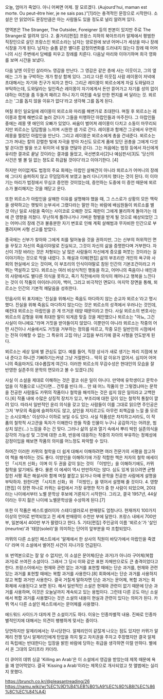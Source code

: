 오늘, 엄마가 죽었다. 아니 어쩌면 어제. 잘 모르겠다. (Aujourd'hui, maman est morte. Ou peut-être hier, je ne sais pas.)"[1]라는 충격적인 문장으로 시작한다. 소설은 안 읽었어도 문장만큼은 아는 사람들도 있을 정도로 널리 알려져 있다.

영역본은 The Stranger, The Outsider, Foreigner 등의 판본이 있지만 주로 The Stranger로 알려져 있다.
2. 줄거리[편집]
프랑스 치하의 북아프리카 알제에서 평범한 직장인으로 살던 프랑스인 뫼르소라는 남자는 양로원에 보낸 어머니가 세상을 떠나 장례식장을 가게 된다. 남자는 슬픔 같은 별다른 감정의변화를 드러내지 않는다 장례 때 어머니의 시신 주변에서 담배를 피우고 장례를 치른다. 다음날 마리와 이야기하며 희극 영화를 보며 시간을 보냈다.

다음 날엔 이웃인 살라마노 영감을 만난다. 그 영감은 같은 층에 사는 이웃이고, 그의 옆에는 그가 늘 구박하는 개가 항상 함께 있다. 그리고 다른 이웃집 사람 레이몽이 저녁에 초대해서는 자기와 친구가 되자고 한다. 그리곤 레이몽이 뫼르소에게 자길 도와달라고 부탁하는데, 도와달라는 일인즉슨 레이몽이 자기에게서 돈만 뜯어가고 자기를 성의 없이 대하는 여친을 좀 두들겨 패려고 하니 자기 여친를 속일 만한 편지를 써 달라는 것. 뫼르소는 '그를 돕지 않을 이유가 없다'라고 생각해 그를 돕게 된다.

며칠 후인 일요일에 레이몽이 뫼르소와 마리를 해변가로 초대한다. 며칠 후 뫼르소는 레이몽과 함께 해변으로 놀러 갔다가 그들을 미행하던 아랍인들과 마주친다. 그 아랍인들 중에는 레몽 옛 애인의 오빠가 있었다. 싸움이 벌어져 레이몽이 다치고 소동이 마무리되지만 뫼르소는 답답함을 느끼며 시원한 샘 가로 간다. 레이몽과 함께간 그곳에서 우연히 레몽을 찔렀던 아랍인을 만난다. 그리고 레이몽은 뫼르소에게 총을 건네준다. 뫼르소는 그가 꺼내는 칼의 강렬한 빛에 자극을 받아 자신도 모르게 품에 있던 권총을 그에게 다섯 발 쏜다(한 발을 쏘고 뒤이어 네 발을 연달아 쏜다).
그는 처음에는 법정 등에서 자신에게 유리한 결과로 끝날 것이라는 결과를 들었고, 국선변호사[2]나 예심판사[3]도 '당신의 사건은 별 볼 일 없는 정도로 취급될 것이다'라고 이야기한다. [4]

하지만 어이없게도 법정의 주요 화제는 아랍인 살해건이 아니라 뫼르소가 어머니의 장례에 그다지 슬퍼하지 않고 무덤덤하게 보였고 놀러 다니기까지 했다는 것이 된다. 이 이야기는 마리가 법정에서 무심코 증언한 것이었는데, 증언하는 도중에 이 증언 때문에 뫼르소가 불리해지는 것을 깨닫고 운다.

또한 뫼르소가 아랍인을 살해한 이유를 설명해야 했을 때, 그 스스로가 상황의 모든 맥락을 생략하고는 햇빛이 눈부셔서 그랬다라는 말만 하는 바람에 배심원들이 뫼르소를 별 것 아닌 일로 사람을 죽이는 사이코로 오해한 것도 재판이 그에게 불리하게 돌아가는 데에 큰 영향을 끼쳤다. 무난하게 풀려나거나 가벼운 형벌을 받게 될 것으로 예상되었던 그는 어머니의 장례 건과 불충분한 자기 변호로 인해 계획 살해범과 무자비한 인간으로 부풀려지며 사형 선고를 받았다.

종국에는 신부가 찾아와 그에게 죄를 털어놓을 것을 권하지만, 그는 신부의 허위적인 면을 꾸짖고 자신의 죽음이야말로 진실되고, 그것이 자신의 삶을 증명한다며 거부한다. 자신이 가장 바라는 것은 처형되는 날 많은 사람들이 자신에게 증오를 퍼붓는 것이라는 걸 이야기하는 것으로 막을 내렸다.
3. 해설과 이해[편집]
삶의 부조리란 개인의 욕구와 사회의 현실에서 오는 것이며, 이 부조리의 인식이야말로 참된 인간의 기본조건이라고 카뮈는 역설하고 있다. 뫼르소는 여러 비상식적인 행동을 하고, 어머니의 죽음이나 애인과의 사랑에서도 별다른 의식을 못하고, 죽기 직전에서야 의식이 깨어나고 행복을 느낀다는 것이 이 작품의 아이러니이자, 백미, 그리고 비극적인 면모다. 마지막 장면을 통해, 뫼르소는 인간의 기본적 깨달음을 성취한다.

민음사의 뒤 표지에는 '진실을 위해서는 죽음도 마다하지 않는 순교자 뫼르소'라고 명시했다. 진실을 위해 죽음도 마다하지 않는다는 것은 뫼르소의 성격에서 우러나는 것인데, 예컨대 뫼르소는 아랍인을 쏜 게 뜨거운 태양 때문이라고 한다. 사실 뫼르소의 변호사는 뫼르소의 감형을 위해 최대한 말이 되게끔 맞출 것을 제안했으나 뫼르소는 "아뇨, 그건 사실이 아니에요."라며 거짓을 받아들이지 않았다. 이뿐만이 아니라 뫼르소는 작중의 어떤 사건이나 서술에서도 거짓을 거부하는 정의를 따르고, 작중 모든 일반인의 시점에서는 전혀 이해할 수 없는 그 특유의 고집 아닌 고집을 부리기에 결국 사형을 언도받게 된다.

뫼르소는 세상 일에 별 관심도 없다. 예를 들어, 직장 상사가 새로 생기는 파리 지점에 보내 준다고 하니깐 기뻐하기는커녕 그냥 거절한다... 딱히 갈 이유가 없어서. 심지어 어머니의 죽음마저도 대수롭잖게 여긴다. 이러한 뫼르소의 무감수성은 현대인의 모습을 잘 반영한 실존주의 문학의 면모라고 볼 수 있겠다.[5]

사실 이 소설을 제대로 이해하는 것은 결코 쉬운 일이 아니다. 만약에 유학생이고 문학수업을 이 작품으로 나간다면... 건투를 빈다.아... 안 돼 어느 작품이 안 그렇겠냐마는 문학을 전공한 사람들도 카뮈의 작품이나 철학을 해석하는 것은 쉽지 않은 일이라고 고백한다.[6] 작품 내에 수많은 상징적 장치가 있고, 부조리에 대한 깊이 있는 철학적 통찰이 깔려 있다. 따라서 일반적인 윤리 의식을 갖고 있는 사람들이 이를 그대로 읽으면 주인공은 그저 '부모의 죽음에 슬퍼하지도 않고, 살인을 저지르고도 아무런 죄책감을 느낄 줄 모르는 소시오패스' 이상이나 이하로 보일 수도 있다. 사실 작품성은 차치하고서라도, 이 작품의 철학적 사고관을 독자가 이해한다 한들 작중 인물이 누구나 공감하기는 어려운, 범상치 않은(...) 느낌을 주는 건 맞다. 그러나 삶의 살과 열기 속에서 뿌리 박힌 실존의식을 감각의 가능성 및 그것에 대한 소화, 반응에 대응하는 작중의 자아의 부유하는 정체성에 감정이입을 해보면 작품의 의미를 어느정도 파악할 수 있다.

하여간 이러한 카뮈의 철학을 더 쉽게 대해서 이해하려면 여러 전문가의 서평을 참고하여 책을 해석하는 것도 좋다. 이방인을 이해하기에 가장 적합한 책은 저자의 철학 에세이인 「시지프 신화」이며 이 두 권을 같이 읽는 것이 「이방인」을 이해하기에도, 카뮈 철학을 알기에도 좋다. 물론 이 에세이 역시 만만하지는 않다. 심도 있게 읽으려면 균형 잡힌 서평 혹은 해설서와 함께 며칠 붙잡고 읽거나 아예 문학을 전공한 사람에게 설명을 부탁하자. 원한다면 「시지프 신화」와 「이방인」을 엮어서 설명해 줄 것이다.
4. 영향[편집]
이 장편 하나로 카뮈는 유럽에서 가장 유명한 작가 중 한 사람이 되었으며, 20대라는 나이에서부터 노벨 문학상 후보에 거론되기 시작한다. 그리고, 결국 1957년, 44살이라는 무지 젊은 나이에 노벨문학상을 수상하게 된다.[7]

또한 이 작품은 베스트셀러이자 스테디셀러로서 판매량도 엄청나다. 현재까지 100가지 이상의 언어로 번역되었고 전 세계 판매량이 수천만 부에 달한다. 프랑스 내에서 700만 부, 일본에서 400만 부가 팔렸다고 한다.
5. 기타[편집]
주인공의 이름 '뫼르소'가 '살인(meurtre)'과 '태양(soleil)'을 의미하는 단어의 앞부분을 따 조합되었다.

까뮈의 다른 소설인 페스트에서 '알제에서 한 상사의 직원이 바닷가에서 아랍인을 죽였다' 라며 이 소설에서 벌어진 사건이 지나가듯 언급된다.

또 번역본으로는 잘 알 수 없지만, 이 소설은 문어체(단순 과거)가 아니라 구어체(복합 과거)로 쓰여진 소설이다. 그래서 그 당시 이와 같은 표현 자체만으로도 큰 충격이었다고 한다. 프랑스어에서는 현재와 관련 없는 과거를 표현할 때에는 단순 과거를, 현재와 관련 있는 과거를 표현할 때에는 복합 과거를 사용한다.[8] 회화에서는 단순 과거를 사용하지 않고 복합 과거만 사용한다. 결국 거칠게 말하자면 단순 과거는 문어체, 복합 과거는 회화체에 사용된다고 보면 된다. 해서 일반적인 소설은 현재와 관련이 없기 때문에 단순 과거를 사용하며, 이것은 오늘날까지 계속되고 있는 용법이다. 그런데 다른 곳도 아닌 소설에서 복합 과거를 사용했다는 것은 소설의 내용이 현실과 관련이 있다는 의미가 된다. 카뮈 역시 다른 소설인 페스트에서는 문어체를 사용했다.

에드워드 사이드가 대차게 깐 소설이기도 하다. 이유는 인종차별적 내용. 진짜로 인종차별적인지에 대해서는 의견이 팽팽하게 맞서는 중이다.

당연하지만 알제리에서는 무시당한다. 알제리인이 같잖게 나오는 점도 있지만 카뮈가 알제리 전쟁 당시 알제리인에게 탄압을 하지 말고 자치권을 주자고 주장했지만 결국 알제리 독립에는 반대한다는 입장을 밝힌 바람에 당하는 취급을 생각하면 이럴 만하다. 별에서 온 그대의 모티프라 카더라.

더 큐어의 데뷔 싱글 'Killing an Arab'은 이 소설에서 영감을 받았는데 제목 때문에 욕을 꽤 얻어먹었다. 결국 'Kissing a Arab'이라는 제목으로 개사되었고 첫 앨범에는 실리지 못했다.



https://brunch.co.kr/@pleasantreading/26
https://namu.wiki/w/%EC%9D%B4%EB%B0%A9%EC%9D%B8(%EC%86%8C%EC%84%A4)
